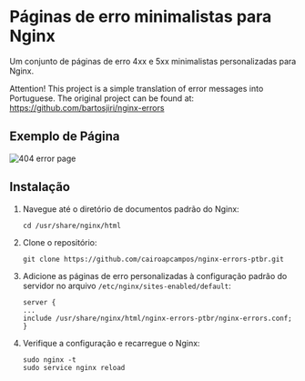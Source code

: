 # Páginas de erro minimalistas para Nginx

Um conjunto de páginas de erro 4xx e 5xx minimalistas personalizadas para Nginx.

Attention! This project is a simple translation of error messages into Portuguese. The original project can be found at:
https://github.com/bartosjiri/nginx-errors

## Exemplo de Página
![404 error page](https://github.com/cairoapcampos/nginx-errors-ptbr/raw/master/examplePage.png)

## Instalação

1. Navegue até o diretório de documentos padrão do Nginx:
    ```
    cd /usr/share/nginx/html
    ```
2. Clone o repositório:
	```
    git clone https://github.com/cairoapcampos/nginx-errors-ptbr.git
    ```

3. Adicione as páginas de erro personalizadas à configuração padrão do servidor no arquivo `/etc/nginx/sites-enabled/default`:
	```
    server {
    ...
    include /usr/share/nginx/html/nginx-errors-ptbr/nginx-errors.conf;
    }
    ```
4. Verifique a configuração e recarregue o Nginx:
	```
    sudo nginx -t
    sudo service nginx reload
    ```
